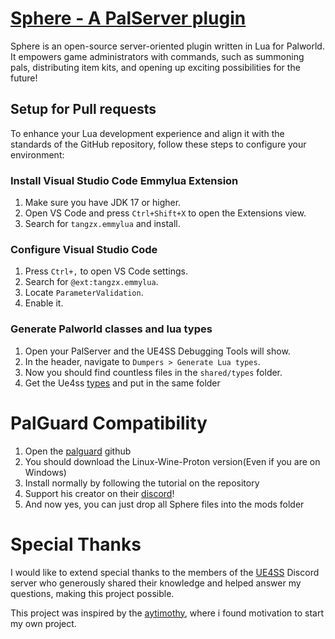 # [Sphere - A PalServer plugin](https://www.curseforge.com/palworld/lua-code-mods/sphere)
Sphere is an open-source server-oriented plugin written in Lua for Palworld. It empowers game administrators with commands, such as summoning pals, distributing item kits, and opening up exciting possibilities for the future!

## Setup for Pull requests
To enhance your Lua development experience and align it with the standards of the GitHub repository, follow these steps to configure your environment:

### Install Visual Studio Code Emmylua Extension
   1. Make sure you have JDK 17 or higher.
   2. Open VS Code and press `Ctrl+Shift+X` to open the Extensions view.
   3. Search for `tangzx.emmylua` and install.

### Configure Visual Studio Code
   1. Press `Ctrl+,` to open VS Code settings.
   2. Search for `@ext:tangzx.emmylua`.
   3. Locate `ParameterValidation`.
   4. Enable it.

### Generate Palworld classes and lua types
   1. Open your PalServer and the UE4SS Debugging Tools will show.
   2. In the header, navigate to `Dumpers > Generate Lua types`.
   3. Now you should find countless files in the `shared/types` folder.
   4. Get the Ue4ss [types](https://github.com/UE4SS-RE/RE-UE4SS/blob/b29b40f79ccc08da1e264a85907446da51934d97/assets/Mods/shared/Types.lua#L4) and put in the same folder

# PalGuard Compatibility
   1. Open the [palguard](https://github.com/BloodDragon2580/Palguard/) github
   2. You should download the Linux-Wine-Proton version(Even if you are on Windows)
   3. Install normally by following the tutorial on the repository
   4. Support his creator on their [discord](https://discord.gg/palguard)!
   5. And now yes, you can just drop all Sphere files into the mods folder

# Special Thanks
I would like to extend special thanks to the members of the [UE4SS](https://discord.com/invite/7qhRGHF9Tt) Discord server who generously shared their knowledge and helped answer my questions, making this project possible.

This project was inspired by the [aytimothy](https://github.com/aytimothy/PalworldEssentials/), where i found motivation to start my own project.
